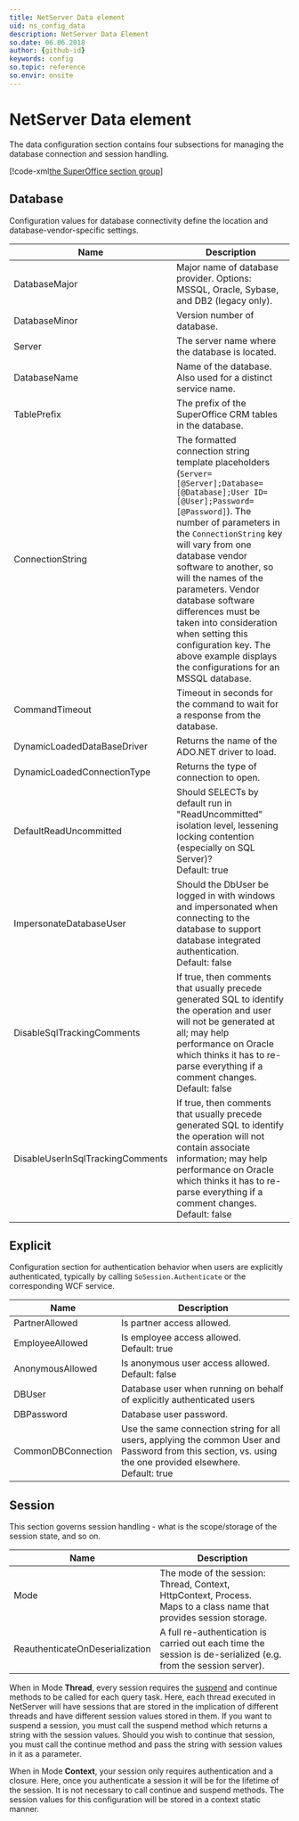 ```yaml
---
title: NetServer Data element
uid: ns_config_data
description: NetServer Data Element
so.date: 06.06.2018
author: {github-id}
keywords: config
so.topic: reference
so.envir: onsite
---
```


# NetServer Data element

The data configuration section contains four subsections for managing the database connection and session handling.

[!code-xml[the SuperOffice section group](includes/data-element.xml)]

## Database

Configuration values for database connectivity define the location and database-vendor-specific settings.

| Name | Description |
|---|---|
| DatabaseMajor | Major name of database provider. Options: MSSQL, Oracle, Sybase, and DB2 (legacy only). |
| DatabaseMinor | Version number of database. |
| Server | The server name where the database is located. |
| DatabaseName | Name of the database. Also used for a distinct service name. |
| TablePrefix | The prefix of the SuperOffice CRM tables in the database. |
| ConnectionString | The formatted connection string template placeholders (`Server=[@Server];Database=[@Database];User ID=[@User];Password=[@Password]`). The number of parameters in the `ConnectionString` key will vary from one database vendor software to another, so will the names of the parameters. Vendor database software differences must be taken into consideration when setting this configuration key. The above example displays the configurations for an MSSQL database. |
| CommandTimeout | Timeout in seconds for the command to wait for a response from the database. |
| DynamicLoadedDataBaseDriver | Returns the name of the ADO.NET driver to load. |
| DynamicLoadedConnectionType | Returns the type of connection to open. |
| DefaultReadUncommitted | Should SELECTs by default run in "ReadUncommitted" isolation level, lessening locking contention (especially on SQL Server)? <br>Default: true |
| ImpersonateDatabaseUser | Should the DbUser be logged in with windows and impersonated when connecting to the database to support database integrated authentication.<br>Default: false |
| DisableSqlTrackingComments | If true, then comments that usually precede generated SQL to identify the operation and user will not be generated at all; may help performance on Oracle which thinks it has to re-parse everything if a comment changes.<br>Default: false |
| DisableUserInSqlTrackingComments | If true, then comments that usually precede generated SQL to identify the operation will not contain associate information; may help performance on Oracle which thinks it has to re-parse everything if a comment changes.<br>Default: false |

## Explicit

Configuration section for authentication behavior when users are explicitly authenticated, typically by calling `SoSession.Authenticate` or the corresponding WCF service.

| Name | Description |
|---|---|
| PartnerAllowed | Is partner access allowed. |
| EmployeeAllowed | Is employee access allowed.<br>Default: true |
| AnonymousAllowed | Is anonymous user access allowed.<br>Default: false |
| DBUser | Database user when running on behalf of explicitly authenticated users |
| DBPassword | Database user password. |
| CommonDBConnection | Use the same connection string for all users, applying the common User and Password from this section, vs. using the one provided elsewhere.<br>Default: true |

## Session

 This section governs session handling - what is the scope/storage of the session state, and so on.

| Name | Description |
|---|---|
| Mode | The mode of the session: Thread, Context, HttpContext, Process.<br>Maps to a class name that provides session storage. |
| ReauthenticateOnDeserialization | A full re-authentication is carried out each time the session is de-serialized (e.g. from the session server). |

When in Mode **Thread**, every session requires the [suspend][1] and continue methods to be called for each query task. Here, each thread executed in NetServer will have sessions that are stored in the implication of different threads and have different session values stored in them. If you want to suspend a session, you must call the suspend method which returns a string with the session values. Should you wish to continue that session, you must call the continue method and pass the string with session values in it as a parameter.

When in Mode **Context**, your session only requires authentication and a closure. Here, once you authenticate a session it will be for the lifetime of the session. It is not necessary to call continue and suspend methods. The session values for this configuration will be stored in a context static manner.

<!-- Referenced links -->
[1]: ../../authentication/session-handling/suspend-session.md

